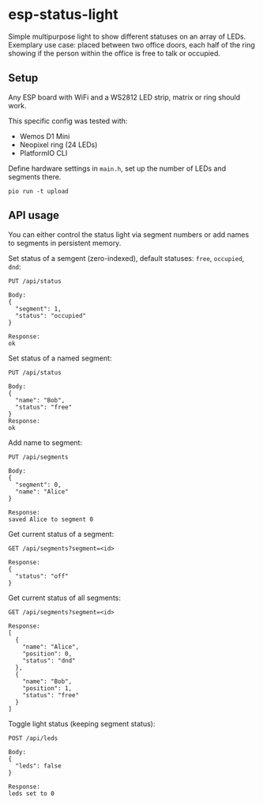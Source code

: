 # esp-status-light

Simple multipurpose light to show different statuses on an array of LEDs. Exemplary use case: placed between two office doors, each half of the ring showing if the person within the office is free to talk or occupied.

## Setup

Any ESP board with WiFi and a WS2812 LED strip, matrix or ring should work.

This specific config was tested with:

- Wemos D1 Mini
- Neopixel ring (24 LEDs)
- PlatformIO CLI

Define hardware settings in `main.h`, set up the number of LEDs and segments there.

```
pio run -t upload
```

## API usage

You can either control the status light via segment numbers or add names to segments in persistent memory.

Set status of a semgent (zero-indexed), default statuses: `free`, `occupied`, `dnd`:

```
PUT /api/status

Body:
{
  "segment": 1,
  "status": "occupied"
}

Response: 
ok
```

Set status of a named segment:

```
PUT /api/status

Body:
{
  "name": "Bob",
  "status": "free"
}
Response: 
ok
```

Add name to segment:

```
PUT /api/segments

Body:
{
  "segment": 0,
  "name": "Alice"
}

Response:
saved Alice to segment 0
```

Get current status of a segment:
```
GET /api/segments?segment=<id>

Response:
{
  "status": "off"
}
```

Get current status of all segments:
```
GET /api/segments?segment=<id>

Response:
[
  {
    "name": "Alice",
    "position": 0,
    "status": "dnd"
  },
  {
    "name": "Bob",
    "position": 1,
    "status": "free"
  }
]
```

Toggle light status (keeping segment status):
```
POST /api/leds

Body:
{
  "leds": false
}

Response: 
leds set to 0
```
